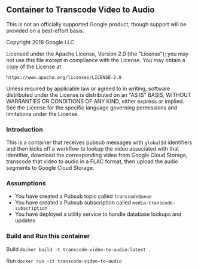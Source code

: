 ## Container to Transcode Video to Audio

This is not an officially supported Google product, though support will be provided on a best-effort basis.

Copyright 2018 Google LLC

Licensed under the Apache License, Version 2.0 (the "License");
you may not use this file except in compliance with the License.
You may obtain a copy of the License at

    https://www.apache.org/licenses/LICENSE-2.0

Unless required by applicable law or agreed to in writing, software
distributed under the License is distributed on an "AS IS" BASIS,
WITHOUT WARRANTIES OR CONDITIONS OF ANY KIND, either express or implied.
See the License for the specific language governing permissions and
limitations under the License.


### Introduction

This is a container that receives pubsub messages with `globalId` identifiers and then
kicks off a workflow to lookup the video associated with that identifier, download the
corresponding video from Google Cloud Storage, transcode that video to audio in a FLAC
format, then upload the audio segments to Google Cloud Storage.


### Assumptions

* You have created a Pubsub topic called `transcodeQueue`
* You have created a Pubsub subscription called `media-transcode-subscription`
* You have deployed a utility service to handle database lookups and updates

### Build and Run this container

Build
`docker build -t transcode-video-to-audio:latest .`

Run
`docker run -it transcode-video-to-audio`